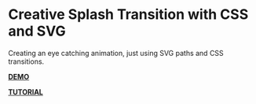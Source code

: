 # Creative Splash Transition with CSS and SVG

Creating an eye catching animation, just using SVG paths and CSS transitions.

[**DEMO**](https://lmgonzalves.github.io/splash-transition/)

[**TUTORIAL**](https://scotch.io/tutorials/creative-splash-transition-with-css-and-svg)
